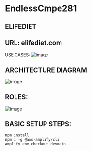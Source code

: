 # EndlessCmpe281

ELIFEDIET
-----
URL: elifediet.com
------
USE CASES: 
![image](https://user-images.githubusercontent.com/89236239/143188321-603e71fb-fcaf-43f4-860f-c25911920336.png)

ARCHITECTURE DIAGRAM
------

![image](https://user-images.githubusercontent.com/89236239/143187839-c21d7f94-96f1-4398-a68c-ba00caa92106.png)

ROLES:
----
![image](https://user-images.githubusercontent.com/89236239/143188591-5f28ac64-96af-4b33-aa23-197b0e7056f4.png)

BASIC SETUP STEPS: 
-----

```
npm install
npm i -g @aws-amplify/cli
amplify env checkout devmain
```

